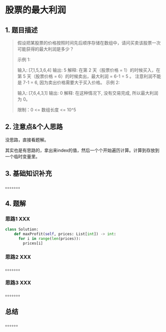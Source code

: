 # 股票的最大利润

## 1. 题目描述

> 假设把某股票的价格按照时间先后顺序存储在数组中，请问买卖该股票一次可能获得的最大利润是多少？
>
> 示例 1:
>
> 输入: [7,1,5,3,6,4]
> 输出: 5
> 解释: 在第 2 天（股票价格 = 1）的时候买入，在第 5 天（股票价格 = 6）的时候卖出，最大利润 = 6-1 = 5 。
>   注意利润不能是 7-1 = 6, 因为卖出价格需要大于买入价格。
> 示例 2:
>
> 输入: [7,6,4,3,1]
> 输出: 0
> 解释: 在这种情况下, 没有交易完成, 所以最大利润为 0。
>
>
> 限制：0 <= 数组长度 <= 10^5

## 2. 注意点&个人思路

没思路，直接看题解。

其实也是有思路的，拿出来index的值，然后一个个开始遍历计算。计算到存放到一个临时变量里。

## 3. 基础知识补充

。。。。。。。

## 4. 题解

### 思路1 XXX

```python
class Solution:
    def maxProfit(self, prices: List[int]) -> int:
      for i in range(len(prices)):
        prices[i] 
```



### 思路2 XXX

。。。。。。。

### 思路3 XXX

。。。。。。。

## 总结

。。。。。。

